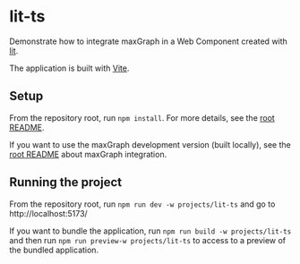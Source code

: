 # lit-ts

Demonstrate how to integrate maxGraph in a Web Component created with [lit](https://lit.dev/).

The application is built with [Vite](https://vitejs.dev/).

## Setup

From the repository root, run `npm install`. For more details, see the [root README](../../README.md#setup).

If you want to use the maxGraph development version (built locally), see the [root README](../../README.md#maxgraph-dev-version) about maxGraph integration.

## Running the project

From the repository root, run `npm run dev -w projects/lit-ts` and go to http://localhost:5173/

If you want to bundle the application, run `npm run build -w projects/lit-ts` and then run `npm run preview-w projects/lit-ts`
to access to a preview of the bundled application.
